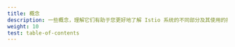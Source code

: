 ```yaml
---
title: 概念
description: 一些概念，理解它们有助于您更好地了解 Istio 系统的不同部分及其使用的抽象。
weight: 10
test: table-of-contents
---
```


